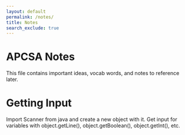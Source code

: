 ```yaml
---
layout: default
permalink: /notes/
title: Notes
search_exclude: true
---
```


# APCSA Notes

This file contains important ideas, vocab words, and notes to reference later.

# Getting Input

Import Scanner from java and create a new object with it.
Get input for variables with object.getLine(), object.getBoolean(), object.getInt(), etc.

